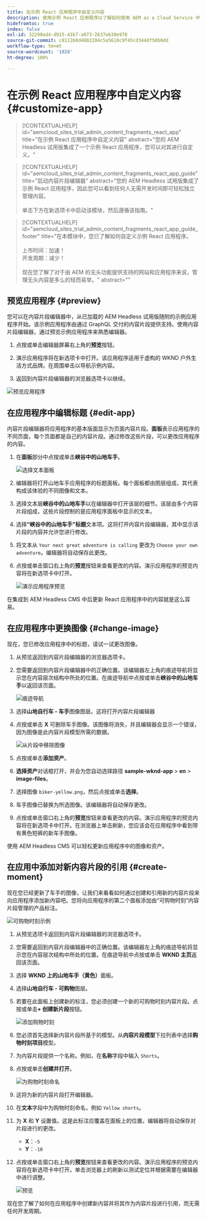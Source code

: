 ```yaml
---
title: 在示例 React 应用程序中自定义内容
description: 使用示例 React 应用程序以了解如何使用 AEM as a Cloud Service 中的 Headless 功能集自定义内容。
hidefromtoc: true
index: false
exl-id: 32290ad4-d915-41b7-a073-2637eb38e978
source-git-commit: c811268d4882204c5a5610c9f45cd344df50b8dd
workflow-type: tm+mt
source-wordcount: '1028'
ht-degree: 100%

---
```



# 在示例 React 应用程序中自定义内容 {#customize-app}

>[!CONTEXTUALHELP]
>id="aemcloud_sites_trial_admin_content_fragments_react_app"
>title="在示例 React 应用程序中自定义内容"
>abstract="您的 AEM Headless 试用版集成了一个示例 React 应用程序，您可以对其进行自定义。"

>[!CONTEXTUALHELP]
>id="aemcloud_sites_trial_admin_content_fragments_react_app_guide"
>title="启动内容片段编辑器"
>abstract="您的 AEM Headless 试用版集成了示例 React 应用程序，因此您可以看到任何人无需开发时间即可轻松独立管理内容。<br><br>单击下方在新选项卡中启动该模块，然后遵循该指南。"

>[!CONTEXTUALHELP]
>id="aemcloud_sites_trial_admin_content_fragments_react_app_guide_footer"
>title="在本模块中，您已了解如何自定义示例 React 应用程序。<br><br>上市时间：加速！<br>开发周期：减少！<br><br>现在您了解了对于由 AEM 的无头功能提供支持的网站和应用程序来说，管理无头内容是多么的轻而易举。"
>abstract=""

## 预览应用程序 {#preview}

您可以在内容片段编辑器中，从已加载的 AEM Headless 试用版随附的示例应用程序开始。该示例应用程序由通过 GraphQL 交付的内容片段提供支持。使用内容片段编辑器，通过预览示例应用程序来熟悉编辑器。

1. 点按或单击编辑器屏幕右上角的&#x200B;**预览**&#x200B;按钮。

1. 演示应用程序将在新选项卡中打开。该应用程序适用于虚构的 WKND 户外生活方式品牌。在周围单击以导航示例内容。

1. 返回到内容片段编辑器的浏览器选项卡以继续。

![预览应用程序](assets/do-not-localize/preview-app-1.png)

## 在应用程序中编辑标题 {#edit-app}

内容片段编辑器将应用程序的基本版面显示为页面内容片段。**面板**&#x200B;表示应用程序的不同页面，每个页面都是自己的内容片段。通过修改这些片段，可以更改应用程序的内容。

1. 在&#x200B;**面板**&#x200B;部分中点按或单击&#x200B;**峡谷中的山地车手**。

   ![选择文本面板](assets/do-not-localize/edit-header-1.png)

1. 编辑器将打开山地车手应用程序的标题面板。每个面板都由图层组成，其代表构成该体验的不同图像和文本。

1. 选择文本层&#x200B;**峡谷中的山地车手**&#x200B;以在编辑器中打开该层的细节。该层由多个内容片段组成，这些片段控制的是应用程序面板中显示的文本。

1. 选择&#x200B;**“峡谷中的山地车手”标题**&#x200B;文本项。这将打开内容片段编辑器，其中显示该片段的内容并允许您进行修改。

1. 将文本从 `Your next great adventure is calling` 更改为 `Choose your own adventure`。编辑器将自动保存此更改。

1. 点按或单击窗口右上角的&#x200B;**预览**&#x200B;按钮来查看更改的内容。演示应用程序的预览内容将在新选项卡中打开。

   ![演示应用程序预览](assets/do-not-localize/edit-header-5-6.png)

在集成到 AEM Headless CMS 中后更新 React 应用程序中的内容就是这么容易。

## 在应用程序中更换图像 {#change-image}

现在，您已修改应用程序中的标题，请试一试更改图像。

1. 从预览返回到内容片段编辑器的浏览器选项卡。

1. 您需要返回到内容片段编辑器中的正确位置。该编辑器左上角的痕迹导航将显示您在内容层次结构中所处的位置。在痕迹导航中点按或单击&#x200B;**峡谷中的山地车手**&#x200B;以返回该页面。

   ![痕迹导航](assets/do-not-localize/swap-image-2.png)

1. 选择&#x200B;**山地自行车 - 车手**&#x200B;图像图层。这将打开内容片段编辑器

1. 点按或单击 **X** 可删除车手图像。该图像将消失，并且编辑器会显示一个错误，因为图像是此内容片段模型所需的数据。

   ![从片段中移除图像](assets/do-not-localize/swap-image-4.png)

1. 点按或单击&#x200B;**添加资产**。

1. **选择资产**&#x200B;对话框打开，并会为您自动选择路径 **sample-wknd-app** > **en** > **image-files**。

1. 选择图像 `biker-yellow.png`，然后点按或单击&#x200B;**选择**。

1. 车手图像已替换为所选图像。该编辑器将自动保存更改。

1. 点按或单击窗口右上角的&#x200B;**预览**&#x200B;按钮来查看更改的内容。演示应用程序的预览内容将在新选项卡中打开。在浏览器上单击刷新，您应该会在应用程序中看到带有黄色短裤的新车手图像。

使用 AEM Headless CMS 可以轻松更新应用程序中的图像和资产。

## 在应用中添加对新内容片段的引用 {#create-moment}

现在您已经更新了车手的图像，让我们来看看如何通过创建和引用新的内容片段来向应用程序添加新内容吧。您将向应用程序的第二个面板添加由“可购物时刻”内容片段管理的产品标注。

![可购物时刻示例](assets/do-not-localize/example-shoppable-moment.png)

1. 从预览选项卡返回到内容片段编辑器的浏览器选项卡。

1. 您需要返回到内容片段编辑器中的正确位置。该编辑器左上角的痕迹导航将显示您在内容层次结构中所处的位置。在痕迹导航中点按或单击 **WKND 主页**&#x200B;返回该页面。

1. 选择 **WKND 上的山地车手（黄色）**&#x200B;面板。

1. 选择&#x200B;**山地自行车 - 可购物**&#x200B;图层。

1. 若要在此面板上创建新的标注，您必须创建一个新的可购物时刻内容片段。点按或单击&#x200B;**+ 创建新片段**&#x200B;按钮。

   ![添加购物时刻](assets/do-not-localize/add-reference-1-5.png)

1. 您必须首先选择新内容片段所基于的模型。从&#x200B;**内容片段模型**&#x200B;下拉列表中选择&#x200B;**购物时刻项目**&#x200B;模型。

1. 为内容片段提供一个名称。例如，在&#x200B;**名称**&#x200B;字段中输入 `Shorts`。

1. 点按或单击&#x200B;**创建并打开**。

   ![为购物时刻命名](assets/do-not-localize/add-reference-6-7-8.png)

1. 这将为新的内容片段打开编辑器。

1. 在&#x200B;**文本**&#x200B;字段中为购物时刻命名，例如 `Yellow shorts`。

1. 为 **X** 和 **Y** 设置值。这是此标注应覆盖在面板上的位置。编辑器将自动保存对片段进行的更改。

   * **X**：`-5`
   * **Y**：`-10`

1. 点按或单击窗口右上角的&#x200B;**预览**&#x200B;按钮来查看更改的内容。演示应用程序的预览内容将在新选项卡中打开。单击浏览器上的刷新以测试定位并根据需要在编辑器中进行调整。

   ![预览](assets/do-not-localize/add-reference-10-11-12.png)

现在您了解了如何在应用程序中创建新内容并将其作为内容片段进行引用，而无需任何开发周期。
